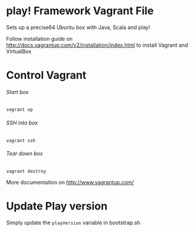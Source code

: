 play! Framework Vagrant File
=========

Sets up a precise64 Ubuntu box with Java, Scala and play!

Follow installation guide on http://docs.vagrantup.com/v2/installation/index.html to install Vagrant and VirtualBox

Control Vagrant
===================

###### Start box
```Shell
vagrant up
```

###### SSH into box
```Shell
vagrant ssh
```

###### Tear down box
```Shell
vagrant destroy
```

More documentation on http://www.vagrantup.com/

Update Play version
===================
Simply update the ```playVersion``` variable in bootstrap.sh